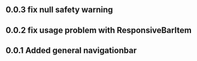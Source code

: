 ## 0.0.3 fix null safety warning

## 0.0.2 fix usage problem with ResponsiveBarItem

## 0.0.1 Added general navigationbar
